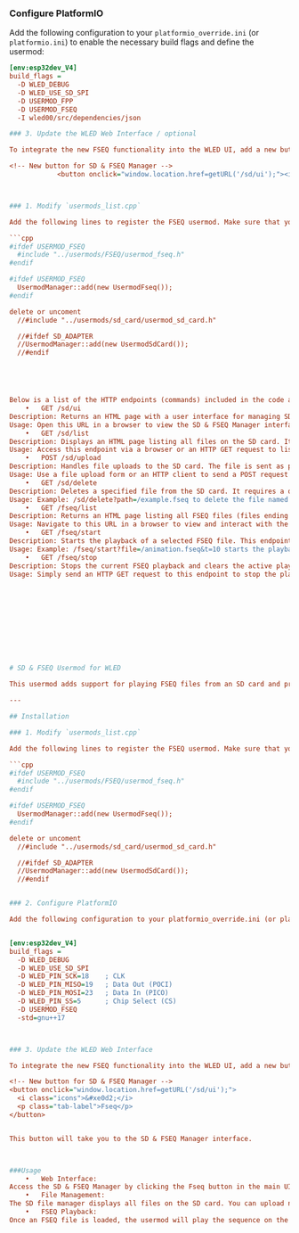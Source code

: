 ### Configure PlatformIO

Add the following configuration to your `platformio_override.ini` (or `platformio.ini`) to enable the necessary build flags and define the usermod:

```ini
[env:esp32dev_V4]
build_flags = 
  -D WLED_DEBUG
  -D WLED_USE_SD_SPI
  -D USERMOD_FPP
  -D USERMOD_FSEQ
  -I wled00/src/dependencies/json

### 3. Update the WLED Web Interface / optional

To integrate the new FSEQ functionality into the WLED UI, add a new button in your wled00/data/index.htm file. For example, insert the following button into the navigation area:

<!-- New button for SD & FSEQ Manager -->
			<button onclick="window.location.href=getURL('/sd/ui');"><i class="icons">&#xe0d2;</i><p class="tab-label">Fseq</p></button>



### 1. Modify `usermods_list.cpp`

Add the following lines to register the FSEQ usermod. Make sure that you **do not** include any conflicting modules (e.g. `usermod_sd_card.h`):

```cpp
#ifdef USERMOD_FSEQ
  #include "../usermods/FSEQ/usermod_fseq.h"
#endif

#ifdef USERMOD_FSEQ
  UsermodManager::add(new UsermodFseq());
#endif

delete or uncoment
  //#include "../usermods/sd_card/usermod_sd_card.h"

  //#ifdef SD_ADAPTER
  //UsermodManager::add(new UsermodSdCard());
  //#endif





Below is a list of the HTTP endpoints (commands) included in the code along with their descriptions and usage:
	•	GET /sd/ui
Description: Returns an HTML page with a user interface for managing SD files and FSEQ files.
Usage: Open this URL in a browser to view the SD & FSEQ Manager interface.
	•	GET /sd/list
Description: Displays an HTML page listing all files on the SD card. It also includes options to delete files and a form to upload new files.
Usage: Access this endpoint via a browser or an HTTP GET request to list the SD card files.
	•	POST /sd/upload
Description: Handles file uploads to the SD card. The file is sent as part of a multipart/form-data POST request.
Usage: Use a file upload form or an HTTP client to send a POST request with the file data to this endpoint.
	•	GET /sd/delete
Description: Deletes a specified file from the SD card. It requires a query parameter named path which specifies the file to delete.
Usage: Example: /sd/delete?path=/example.fseq to delete the file named example.fseq.
	•	GET /fseq/list
Description: Returns an HTML page listing all FSEQ files (files ending with .fseq or .FSEQ) available on the SD card. Each file is accompanied by a button to play it.
Usage: Navigate to this URL in a browser to view and interact with the FSEQ file list.
	•	GET /fseq/start
Description: Starts the playback of a selected FSEQ file. This endpoint requires a file query parameter for the file path and optionally a t parameter (in seconds) to specify a starting time offset.
Usage: Example: /fseq/start?file=/animation.fseq&t=10 starts the playback of animation.fseq from 10 seconds into the sequence.
	•	GET /fseq/stop
Description: Stops the current FSEQ playback and clears the active playback session.
Usage: Simply send an HTTP GET request to this endpoint to stop the playback.











# SD & FSEQ Usermod for WLED

This usermod adds support for playing FSEQ files from an SD card and provides a web interface for managing SD files and FSEQ playback. Follow the instructions below to install and use this usermod.

---

## Installation

### 1. Modify `usermods_list.cpp`

Add the following lines to register the FSEQ usermod. Make sure that you **do not** include any conflicting modules (e.g. `usermod_sd_card.h`):

```cpp
#ifdef USERMOD_FSEQ
  #include "../usermods/FSEQ/usermod_fseq.h"
#endif

#ifdef USERMOD_FSEQ
  UsermodManager::add(new UsermodFseq());
#endif

delete or uncoment
  //#include "../usermods/sd_card/usermod_sd_card.h"

  //#ifdef SD_ADAPTER
  //UsermodManager::add(new UsermodSdCard());
  //#endif


### 2. Configure PlatformIO

Add the following configuration to your platformio_override.ini (or platformio.ini) to enable the necessary build flags and define the usermod:


[env:esp32dev_V4]
build_flags = 
  -D WLED_DEBUG
  -D WLED_USE_SD_SPI
  -D WLED_PIN_SCK=18    ; CLK
  -D WLED_PIN_MISO=19   ; Data Out (POCI)
  -D WLED_PIN_MOSI=23   ; Data In (PICO)
  -D WLED_PIN_SS=5      ; Chip Select (CS)
  -D USERMOD_FSEQ
  -std=gnu++17



### 3. Update the WLED Web Interface

To integrate the new FSEQ functionality into the WLED UI, add a new button in your index.htm file. For example, insert the following button into the navigation area:

<!-- New button for SD & FSEQ Manager -->
<button onclick="window.location.href=getURL('/sd/ui');">
  <i class="icons">&#xe0d2;</i>
  <p class="tab-label">Fseq</p>
</button>


This button will take you to the SD & FSEQ Manager interface.



###Usage
	•	Web Interface:
Access the SD & FSEQ Manager by clicking the Fseq button in the main UI. The interface allows you to view, upload, and delete SD card files as well as control FSEQ playback.
	•	File Management:
The SD file manager displays all files on the SD card. You can upload new files via the provided form and delete files using the red “Delete” button. 
	•	FSEQ Playback:
Once an FSEQ file is loaded, the usermod will play the sequence on the LED strip. Use the provided web interface to start and stop playback.





